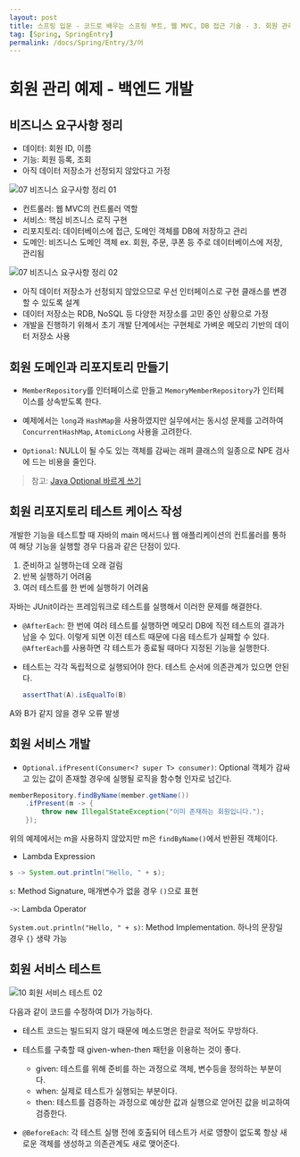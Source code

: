 ```yaml
---
layout: post
title: 스프링 입문 - 코드로 배우는 스프링 부트, 웹 MVC, DB 접근 기술 - 3. 회원 관리 예제 - 백엔드 개발
tag: [Spring, SpringEntry]
permalink: /docs/Spring/Entry/3/어
---
```

# 회원 관리 예제 - 백엔드 개발

## 비즈니스 요구사항 정리

- 데이터: 회원 ID, 이름
- 기능: 회원 등록, 조회
- 아직 데이터 저장소가 선정되지 않았다고 가정

![07  비즈니스 요구사항 정리 01](https://user-images.githubusercontent.com/52024566/109257417-71a56380-783b-11eb-8caf-60f1a916734c.png)

- 컨트롤러: 웹 MVC의 컨트롤러 역할
- 서비스: 핵심 비즈니스 로직 구현
- 리포지토리: 데이터베이스에 접근, 도메인 객체를 DB에 저장하고 관리
- 도메인: 비즈니스 도메인 객체 ex. 회원, 주문, 쿠폰 등 주로 데이터베이스에 저장, 관리됨

![07  비즈니스 요구사항 정리 02](https://user-images.githubusercontent.com/52024566/109257419-72d69080-783b-11eb-870f-9f17d24e7fe9.png)

- 아직 데이터 저장소가 선정되지 않았으므로 우선 인터페이스로 구현 클래스를 변경할 수 있도록 설계
- 데이터 저장소는 RDB, NoSQL 등 다양한 저장소를 고민 중인 상황으로 가정
- 개발을 진행하기 위해서 초기 개발 단계에서는 구현체로 가벼운 메모리 기반의 데이터 저장소 사용

## 회원 도메인과 리포지토리 만들기

- `MemberRepository`를 인터페이스로 만들고 `MemoryMemberRepository`가 인터페이스를 상속받도록 한다.

- 예제에서는 `long`과 `HashMap`을 사용하였지만 실무에서는 동시성 문제를 고려하여 `ConcurrentHashMap`, `AtomicLong` 사용을 고려한다.

-  `Optional`: NULL이 될 수도 있는 객체를 감싸는 래퍼 클래스의 일종으로 NPE 검사에 드는 비용을 줄인다.

> 참고: [Java Optional 바르게 쓰기](http://homoefficio.github.io/2019/10/03/Java-Optional-바르게-쓰기/)

## 회원 리포지토리 테스트 케이스 작성

개발한 기능을 테스트할 때 자바의 main 메서드나 웹 애플리케이션의 컨트롤러를 통하여 해당 기능을 실행할 경우 다음과 같은 단점이 있다.

1. 준비하고 실행하는데 오래 걸림
2. 반복 실행하기 어려움
3. 여러 테스트를 한 번에 실행하기 어려움

자바는 JUnit이라는 프레임워크로 테스트를 실행해서 이러한 문제를 해결한다.

- `@AfterEach`: 한 번에 여러 테스트를 실행하면 메모리 DB에 직전 테스트의 결과가 남을 수 있다. 이렇게 되면 이전 테스트 때문에 다음 테스트가 실패할 수 있다. `@AfterEach`를 사용하면 각 테스트가 종료될 때마다 지정된 기능을 실행한다.

- 테스트는 각각 독립적으로 실행되어야 한다. 테스트 순서에 의존관계가 있으면 안된다.

  ```java
  assertThat(A).isEqualTo(B)
  ```

A와 B가 같지 않을 경우 오류 발생

## 회원 서비스 개발

- `Optional.ifPresent(Consumer<? super T> consumer)`:  Optional 객체가 감싸고 있는 값이 존재할 경우에 실행될 로직을 함수형 인자로 넘긴다.

```java
memberRepository.findByName(member.getName())
	.ifPresent(m -> {
		throw new IllegalStateException("이미 존재하는 회원입니다.");
	});
```

위의 예제에서는 m을 사용하지 않았지만 m은 `findByName()`에서 반환된 객체이다.

- Lambda Expression

```java
s -> System.out.println("Hello, " + s);
```

`s`: Method Signature, 매개변수가 없을 경우 `()`으로 표현

`->`: Lambda Operator

`System.out.println("Hello, " + s)`: Method Implementation. 하나의 문장일 경우 `{}` 생략 가능

## 회원 서비스 테스트

![10  회원 서비스 테스트 02](https://user-images.githubusercontent.com/52024566/109261903-f6947b00-7843-11eb-9cd7-abca9e7ec587.png)

다음과 같이 코드를 수정하여 DI가 가능하다.

- 테스트 코드는 빌드되지 않기 때문에 메소드명은 한글로 적어도 무방하다.
- 테스트를 구축할 때 given-when-then 패턴을 이용하는 것이 좋다.
  - given: 테스트를 위해 준비를 하는 과정으로 객체, 변수등을 정의하는 부분이다.
  - when: 실제로 테스트가 실행되는 부분이다.
  - then: 테스트를 검증하는 과정으로 예상한 값과 실행으로 얻어진 값을 비교하여 검증한다.

- `@BeforeEach`: 각 테스트 실행 전에 호출되어 테스트가 서로 영향이 없도록 항상 새로운 객체를 생성하고 의존관계도 새로 맺어준다.